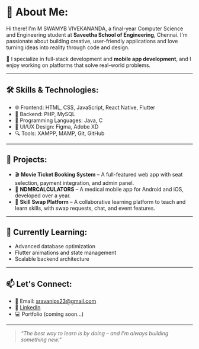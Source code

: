 # 💫 About Me:
Hi there! I'm M SWAMYB VIVEKANANDA, a final-year Computer Science and Engineering student at **Saveetha School of Engineering**, Chennai. I'm passionate about building creative, user-friendly applications and love turning ideas into reality through code and design.

🔧 I specialize in full-stack development and **mobile app development**, and I enjoy working on platforms that solve real-world problems.

---

## 🛠️ Skills & Technologies:
- 🌐 Frontend: HTML, CSS, JavaScript, React Native, Flutter
- 🧠 Backend: PHP, MySQL
- 🧱 Programming Languages: Java, C
- 🎨 UI/UX Design: Figma, Adobe XD
- 🔍 Tools: XAMPP, MAMP, Git, GitHub

---

## 🚀 Projects:
- 🎬 **Movie Ticket Booking System** – A full-featured web app with seat selection, payment integration, and admin panel.
- 📱 **NDMRCALCULATORS** – A medical mobile app for Android and iOS, developed over a year.
- 🔁 **Skill Swap Platform** – A collaborative learning platform to teach and learn skills, with swap requests, chat, and event features.

---

## 🌱 Currently Learning:
- Advanced database optimization  
- Flutter animations and state management  
- Scalable backend architecture

---

## 📫 Let's Connect:
- 💌 Email: sravanips23@gmail.com  
- 🔗 [LinkedIn](https://www.linkedin.com/in/psravani)  
- 💻 Portfolio (coming soon...)

---

> *“The best way to learn is by doing – and I'm always building something new.”*

